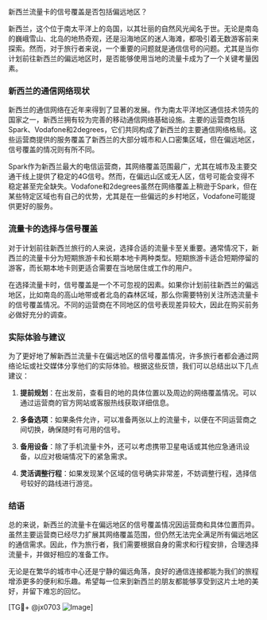 新西兰流量卡的信号覆盖是否包括偏远地区？

新西兰，这个位于南太平洋上的岛国，以其壮丽的自然风光闻名于世。无论是南岛的巍峨雪山、北岛的地热奇观，还是沿海地区的迷人海滩，都吸引着无数游客前来探索。然而，对于旅行者来说，一个重要的问题就是通信信号的问题。尤其是当你计划前往新西兰的偏远地区时，是否能够使用当地的流量卡成为了一个关键考量因素。

### 新西兰的通信网络现状

新西兰的通信网络在近年来得到了显著的发展。作为南太平洋地区通信技术领先的国家之一，新西兰拥有较为完善的移动通信网络基础设施。主要的运营商包括Spark、Vodafone和2degrees，它们共同构成了新西兰的主要通信网络格局。这些运营商提供的服务覆盖了新西兰的大部分城市和人口密集区域，但在偏远地区，信号覆盖的情况则有所不同。

Spark作为新西兰最大的电信运营商，其网络覆盖范围最广，尤其在城市及主要交通干线上提供了稳定的4G信号。然而，在偏远山区或无人区，信号可能会变得不稳定甚至完全缺失。Vodafone和2degrees虽然在网络覆盖上稍逊于Spark，但在某些特定区域也有自己的优势，尤其是在一些偏远的乡村地区，Vodafone可能提供更好的服务。

### 流量卡的选择与信号覆盖

对于计划前往新西兰旅行的人来说，选择合适的流量卡至关重要。通常情况下，新西兰的流量卡分为短期旅游卡和长期本地卡两种类型。短期旅游卡适合短期停留的游客，而长期本地卡则更适合需要在当地居住或工作的用户。

在选择流量卡时，信号覆盖是一个不可忽视的因素。如果你计划前往新西兰的偏远地区，比如南岛的高山地带或者北岛的森林区域，那么你需要特别关注所选流量卡的信号覆盖情况。不同的运营商在不同地区的信号表现差异较大，因此在购买前务必做好充分的调查。

### 实际体验与建议

为了更好地了解新西兰流量卡在偏远地区的信号覆盖情况，许多旅行者都会通过网络论坛或社交媒体分享他们的实际体验。根据这些反馈，我们可以总结出以下几点建议：

1. **提前规划**：在出发前，查看目的地的具体位置以及周边的网络覆盖情况。可以通过运营商的官方网站或客服热线获取详细信息。
   
2. **多备选项**：如果条件允许，可以准备两张以上的流量卡，以便在不同运营商之间切换，确保随时有可用的信号。

3. **备用设备**：除了手机流量卡外，还可以考虑携带卫星电话或其他应急通讯设备，以应对极端情况下的紧急需求。

4. **灵活调整行程**：如果发现某个区域的信号确实非常差，不妨调整行程，选择信号较好的路线进行游览。

### 结语

总的来说，新西兰的流量卡在偏远地区的信号覆盖情况因运营商和具体位置而异。虽然主要运营商已经尽力扩展其网络覆盖范围，但仍然无法完全满足所有偏远地区的通信需求。因此，作为旅行者，我们需要根据自身的需求和行程安排，合理选择流量卡，并做好相应的准备工作。

无论是在繁华的城市中心还是宁静的偏远角落，良好的通信连接都能为我们的旅程增添更多的便利和乐趣。希望每一位来到新西兰的朋友都能够享受到这片土地的美好，并留下难忘的回忆。

[TG💪+ @jx0703 ![Image](https://github.com/user-attachments/assets/dbca1d08-cadb-493c-b0ec-ad6f7a83f270)]